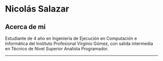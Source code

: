 # Nicolás Salazar

## Acerca de mi

Estudiante de 4 año en Ingeniería de Ejecución en Computación e Informática del Instituto Profesional Virginio Gómez, con salida intermedia en Técnico de Nivel Superior Analista Programador.

---
